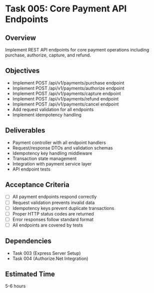 # Task 005: Core Payment API Endpoints

## Overview
Implement REST API endpoints for core payment operations including purchase, authorize, capture, and refund.

## Objectives
- Implement POST /api/v1/payments/purchase endpoint
- Implement POST /api/v1/payments/authorize endpoint
- Implement POST /api/v1/payments/capture endpoint
- Implement POST /api/v1/payments/refund endpoint
- Implement POST /api/v1/payments/cancel endpoint
- Add request validation for all endpoints
- Implement idempotency handling

## Deliverables
- Payment controller with all endpoint handlers
- Request/response DTOs and validation schemas
- Idempotency key handling middleware
- Transaction state management
- Integration with payment service layer
- API endpoint tests

## Acceptance Criteria
- [ ] All payment endpoints respond correctly
- [ ] Request validation prevents invalid data
- [ ] Idempotency keys prevent duplicate transactions
- [ ] Proper HTTP status codes are returned
- [ ] Error responses follow standard format
- [ ] All endpoints are covered by tests

## Dependencies
- Task 003 (Express Server Setup)
- Task 004 (Authorize.Net Integration)

## Estimated Time
5-6 hours
